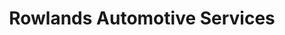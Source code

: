 ---
title: "Rowlands Automotive Services"
url: /mordialloc/rowlands-automotive-services/
shop: Autowerkstatt
---